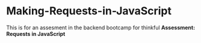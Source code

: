 # Making-Requests-in-JavaScript
This is for an assesment in the backend bootcamp for thinkful
**Assessment: Requests in JavaScript**
